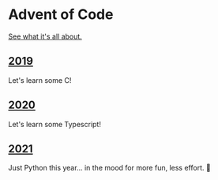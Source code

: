 # Advent of Code

[See what it's all about.](https://adventofcode.com/)

## [2019](2019)

Let's learn some C!

## [2020](2020)

Let's learn some Typescript!

## [2021](2021)

Just Python this year... in the mood for more fun, less effort. :shrug:
